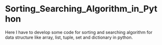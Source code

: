 # Sorting_Searching_Algorithm_in_Python
Here I have to develop some code for sorting and searching algorithm for data structure like array, list, tuple, set and dictionary in python.
